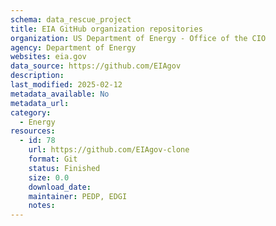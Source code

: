 ```yaml
---
schema: data_rescue_project 
title: EIA GitHub organization repositories
organization: US Department of Energy - Office of the CIO
agency: Department of Energy
websites: eia.gov
data_source: https://github.com/EIAgov
description: 
last_modified: 2025-02-12
metadata_available: No
metadata_url: 
category:
  - Energy 
resources:
  - id: 78
    url: https://github.com/EIAgov-clone
    format: Git
    status: Finished
    size: 0.0
    download_date: 
    maintainer: PEDP, EDGI
    notes: 
---
```

